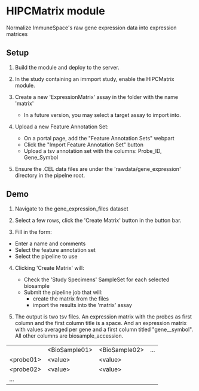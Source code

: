 HIPCMatrix module
=======================

Normalize ImmuneSpace's raw gene expression data into expression matrices

Setup
-----

1. Build the module and deploy to the server.

2. In the study containing an immport study, enable the HIPCMatrix module.

3. Create a new 'ExpressionMatrix' assay in the folder with the name 'matrix'
    - In a future version, you may select a target assay to import into.

4. Upload a new Feature Annotation Set:
    - On a portal page, add the "Feature Annotation Sets" webpart
    - Click the "Import Feature Annotation Set" button
    - Upload a tsv annotation set with the columns: Probe_ID, Gene_Symbol

5. Ensure the .CEL data files are under the 'rawdata/gene_expression' directory in the pipelne root.


Demo
----

1. Navigate to the gene_expression_files dataset

2. Select a few rows, click the 'Create Matrix' button in the button bar.

3. Fill in the form:

- Enter a name and comments
- Select the feature annotation set
- Select the pipeline to use

4. Clicking 'Create Matrix' will:

    - Check the 'Study Specimens' SampleSet for each selected biosample
    - Submit the pipeline job that will:
        - create the matrix from the files
        - import the results into the 'matrix' assay

5. The output is two tsv files. An expression matrix with the probes as first column and the first column title is a space. And an expression matrix with values averaged per gene and a first column titled "gene__symbol". All other columns are biosample_accession.


<table>
  <tr><td> </td><td>&lt;BioSample01&gt;</td><td>&lt;BioSample02&gt;</td><td>...</td></tr>
  <tr><td>&lt;probe01&gt;</td><td>&lt;value&gt;</td><td>&lt;value&gt;</td><td>&nbsp;</td></tr>
  <tr><td>&lt;probe02&gt;</td><td>&lt;value&gt;</td><td>&lt;value&gt;</td><td>&nbsp;</td></tr>
  <tr><td colspan=4>...</td></tr>
</table>


